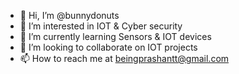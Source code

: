 - 👋 Hi, I’m @bunnydonuts
- 👀 I’m interested in IOT & Cyber security
- 🌱 I’m currently learning Sensors & IOT devices
- 💞️ I’m looking to collaborate on IOT projects
- 📫 How to reach me at beingprashantt@gmail.com

<!---
bunnydonuts/bunnydonuts is a ✨ special ✨ repository because its reachable to all of you`README.md` (this file) appears on your GitHub profile.
You can click the Preview link to take a look at your changes.
--->
